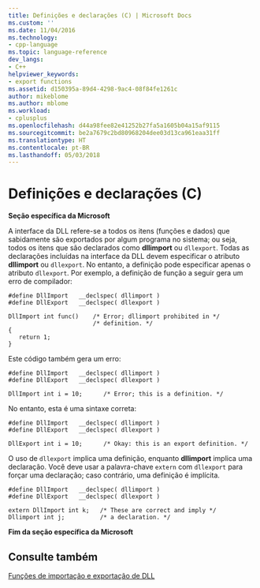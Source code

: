 ```yaml
---
title: Definições e declarações (C) | Microsoft Docs
ms.custom: ''
ms.date: 11/04/2016
ms.technology:
- cpp-language
ms.topic: language-reference
dev_langs:
- C++
helpviewer_keywords:
- export functions
ms.assetid: d150395a-89d4-4298-9ac4-08f84fe1261c
author: mikeblome
ms.author: mblome
ms.workload:
- cplusplus
ms.openlocfilehash: d44a98fee82e41252b27fa5a1605b04a15af9115
ms.sourcegitcommit: be2a7679c2bd80968204dee03d13ca961eaa31ff
ms.translationtype: HT
ms.contentlocale: pt-BR
ms.lasthandoff: 05/03/2018
---
```

# <a name="definitions-and-declarations-c"></a>Definições e declarações (C)
**Seção específica da Microsoft**  
  
 A interface da DLL refere-se a todos os itens (funções e dados) que sabidamente são exportados por algum programa no sistema; ou seja, todos os itens que são declarados como **dllimport** ou `dllexport`. Todas as declarações incluídas na interface da DLL devem especificar o atributo **dllimport** ou `dllexport`. No entanto, a definição pode especificar apenas o atributo `dllexport`. Por exemplo, a definição de função a seguir gera um erro de compilador:  
  
```  
#define DllImport   __declspec( dllimport )  
#define DllExport   __declspec( dllexport )  
  
DllImport int func()    /* Error; dllimport prohibited in */  
                        /* definition. */  
{  
   return 1;  
}  
```  
  
 Este código também gera um erro:  
  
```  
#define DllImport   __declspec( dllimport )  
#define DllExport   __declspec( dllexport )  
  
DllImport int i = 10;      /* Error; this is a definition. */  
```  
  
 No entanto, esta é uma sintaxe correta:  
  
```  
#define DllImport   __declspec( dllimport )  
#define DllExport   __declspec( dllexport )  
  
DllExport int i = 10;      /* Okay: this is an export definition. */  
```  
  
 O uso de `dllexport` implica uma definição, enquanto **dllimport** implica uma declaração. Você deve usar a palavra-chave `extern` com `dllexport` para forçar uma declaração; caso contrário, uma definição é implícita.  
  
```  
#define DllImport   __declspec( dllimport )  
#define DllExport   __declspec( dllexport )  
  
extern DllImport int k;   /* These are correct and imply */  
Dllimport int j;          /* a declaration. */      
```  
  
 **Fim da seção específica da Microsoft**  
  
## <a name="see-also"></a>Consulte também  
 [Funções de importação e exportação de DLL](../c-language/dll-import-and-export-functions.md)